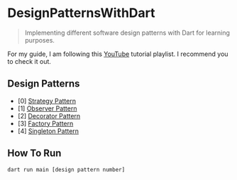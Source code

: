 # DesignPatternsWithDart
> Implementing different software design patterns with Dart for learning purposes.

For my guide, I am following this [YouTube](https://youtube.com/playlist?list=PLrhzvIcii6GNjpARdnO4ueTUAVR9eMBpc) tutorial playlist.
I recommend you to check it out.

## Design Patterns
* [0] [Strategy Pattern](lib/patterns/strategy.dart)
* [1] [Observer Pattern](lib/patterns/observer.dart)
* [2] [Decorator Pattern](lib/patterns/decorator.dart)
* [3] [Factory Pattern](lib/patterns/factory.dart)
* [4] [Singleton Pattern](lib/patterns/singleton.dart)

## How To Run
```bash
dart run main [design pattern number]
```
